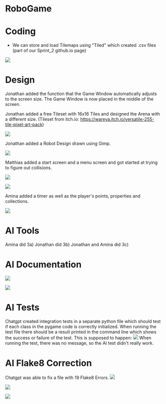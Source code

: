 # RoboGame

# Coding
- We can store and load Tilemaps using "Tiled" which created .csv files (part of our Sprint_2 github.io page)


![](images/Tiled_1.JPG)

# Design

Jonathan added the function that the Game Window automatically adjusts to the screen size. 
The Game Window is now placed in the middle of the screen.

Jonathan added a free Tileset with 16x16 Tiles and designed the Arena with a different size.
(Tileset from itch.io: https://wareya.itch.io/versatile-255-tile-pixel-art-pack)

![](images/New_Tilemap_Jonathan.JPG) 

Jonathan added a Robot Design drawn using Gimp.

![](images/robot_Jonathan.JPG) 

Matthias added a start screen and a menu screen and got started at trying to figure out collisions.

![](images/Main_Menu_Matthias.png)

![](images/Options_Matthias.png)

Amina added a timer as well as the player's points, properties and collections.

![](images/Materials_Timer_Amina.png)

# AI Tools
Amina did 3a)
Jonathan did 3b)
Jonathan and Amina did 3c)

# AI Documentation

![](images/AI_Documentation_2.png)

![](images/AI_Documentation.png)

# AI Tests
Chatgpt created integration tests in a separate python file which should test if each class in the pygame code is
correctly initialized.
When running the test file there should be a result printed in the command line which shows the success or failure
of the test.
This is supposed to happen:
![](images/AI_Test.JPG)
When running the test, there was no message, so the AI test didn't really work.

# AI Flake8 Correction
Chatgpt was able to fix a file with 19 Flake8 Errors. 
![](images/Flake8_AI_1.JPG)

![](images/Flake8_AI_2.JPG)

![](images/AI_Test.JPG)
